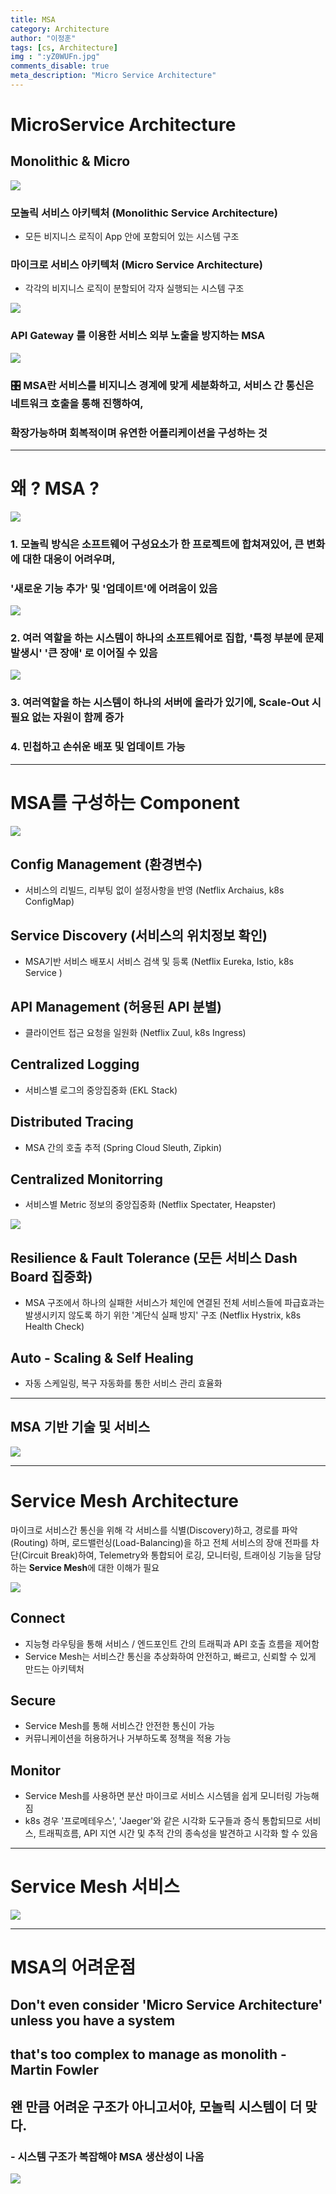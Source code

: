```yaml
---
title: MSA
category: Architecture
author: "이정훈"
tags: [cs, Architecture]
img : ":yZ0WUFn.jpg"
comments_disable: true
meta_description: "Micro Service Architecture"
---
```


# MicroService Architecture

## Monolithic & Micro

![](https://i.imgur.com/yZ0WUFn.jpg)

### 모놀릭 서비스 아키텍처 (Monolithic Service Architecture)
- 모든 비지니스 로직이 App 안에 포함되어 있는 시스템 구조

### 마이크로 서비스 아키텍처 (Micro Service Architecture)
- 각각의 비지니스 로직이 분할되어 각자 실행되는 시스템 구조

![](https://i.imgur.com/sLSzet6.png)

### API Gateway 를 이용한 서비스 외부 노출을 방지하는 MSA
![](https://i.imgur.com/E3HPkGn.png)

### 🎛️ MSA란 서비스를 비지니스 경계에 맞게 세분화하고, 서비스 간 통신은 네트워크 호출을 통해 진행하여, 
### 확장가능하며 회복적이며 유연한 어플리케이션을 구성하는 것

---

# 왜 ? MSA ?

![](https://i.imgur.com/UdpJqjL.png)

### 1. 모놀릭 방식은 소프트웨어 구성요소가 한 프로젝트에 합쳐져있어, 큰 변화에 대한 대응이 어려우며, 
###     '새로운 기능 추가' 및 '업데이트'에 어려움이 있음

![](https://i.imgur.com/YGdxoLd.png)

### 2. 여러 역할을 하는 시스템이 하나의 소프트웨어로 집합, '특정 부분에 문제 발생시' '큰 장애' 로 이어질 수 있음
![](https://i.imgur.com/ny1JpRP.png)

### 3. 여러역할을 하는 시스템이 하나의 서버에 올라가 있기에, Scale-Out 시 필요 없는 자원이 함께 증가

### 4. 민첩하고 손쉬운 배포 및 업데이트 가능

---

# MSA를 구성하는 Component
![](https://i.imgur.com/C5yyKbA.jpg)

## Config Management (환경변수)
- 서비스의 리빌드, 리부팅 없이 설정사항을 반영 (Netflix Archaius, k8s ConfigMap)

## Service Discovery (서비스의 위치정보 확인)
- MSA기반 서비스 배포시 서비스 검색 및 등록 (Netflix Eureka, Istio, k8s Service )

## API Management (허용된  API 분별)
- 클라이언트 접근 요청을 일원화 (Netflix Zuul, k8s Ingress)

## Centralized Logging
- 서비스별 로그의 중앙집중화 (EKL Stack)

## Distributed Tracing
- MSA 간의 호출 추적 (Spring Cloud Sleuth, Zipkin)

## Centralized Monitorring
- 서비스별 Metric 정보의 중앙집중화 (Netflix Spectater, Heapster)

![](https://i.imgur.com/eK6mUCM.jpg)

## Resilience & Fault Tolerance (모든 서비스 Dash Board 집중화)
- MSA 구조에서 하나의 실패한 서비스가 체인에 연결된 전체 서비스들에 파급효과는 발생시키지 않도록 하기 위한 '계단식 실패 방지' 구조 (Netflix Hystrix, k8s Health Check)

## Auto - Scaling & Self Healing
- 자동 스케일링, 복구 자동화를 통한 서비스 관리 효율화

---

## MSA 기반 기술 및 서비스

![](https://i.imgur.com/AQKjXhC.jpg)

---

# Service Mesh Architecture

마이크로 서비스간 통신을 위해 각 서비스를 식별(Discovery)하고, 경로를 파악(Routing) 하며, 로드밸런싱(Load-Balancing)을 하고
전체 서비스의 장애 전파를 차단(Circuit Break)하여, Telemetry와 통합되어 로깅, 모니터링, 트래이싱 기능을 담당하는 **Service Mesh**에 대한 이해가 필요

![](https://i.imgur.com/MjF0FeW.jpg)

## Connect
- 지능형 라우팅을 통해 서비스 / 엔드포인트 간의 트래픽과 API 호출 흐름을 제어함
- Service Mesh는 서비스간 통신을 추상화하여 안전하고, 빠르고, 신뢰할 수 있게 만드는 아키텍처

## Secure
- Service Mesh를 통해 서비스간 안전한 통신이 가능
- 커뮤니케이션을 허용하거나 거부하도록 정책을 적용 가능

## Monitor
- Service Mesh를 사용하면 분산 마이크로 서비스 시스템을 쉽게 모니터링 가능해짐
-  k8s 경우 '프로메테우스', 'Jaeger'와 같은 시각화 도구들과 증식 통합되므로 서비스, 트래픽흐름, API 지연 시간 및 추적 간의 종속성을 발견하고 시각화 할 수 있음

---
# Service Mesh 서비스

![](https://i.imgur.com/gKPISu8.png)

---

# MSA의 어려운점

## Don't even consider 'Micro Service Architecture' unless you have a system
## that's too complex to manage as monolith - Martin Fowler

## 왠 만큼 어려운 구조가 아니고서야, 모놀릭 시스템이 더 맞다.
### - 시스템 구조가 복잡해야 MSA 생산성이 나옴

![](https://i.imgur.com/Z9Gpspz.png)

